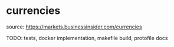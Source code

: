 # currencies

source: https://markets.businessinsider.com/currencies

TODO: tests, docker implementation, makefile build, protofile docs

